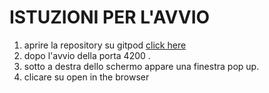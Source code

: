 # ISTUZIONI PER L'AVVIO
1. aprire la repository su gitpod [click here](https://www.gitpod.io#https://github.com/Wilson-r/FindYourSchool)
2. dopo l'avvio della porta 4200 .
3. sotto a destra dello schermo appare una finestra pop up.
4. clicare su open in the browser 
